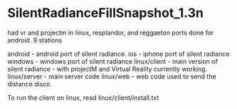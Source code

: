 # SilentRadianceFillSnapshot_1.3n
had vr and projectm in linux, resplandor, and reggaeton ports done for android. 9 stations



android - android port of silent radiance.
ios - iphone port of silent radiance
windows - windows port of silent radiance
linux/client - main version of silent radiance - with projectM and Virtual Reality currently working.
linux/server - main server code
linux/web - web code used to send the distance disco.

To run the client on linux, read linux/client/install.txt
